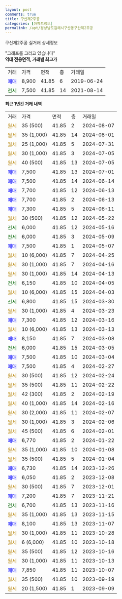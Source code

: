 ```yaml
---
layout: post
comments: true
title: 구산제2주공
categories: [아파트정보]
permalink: /apt/경상남도김해시구산동구산제2주공
---
```


구산제2주공 실거래 상세정보

<script type="text/javascript">
  google.charts.load('current', {'packages':['line', 'corechart']});
  google.charts.setOnLoadCallback(drawChart);

  function drawChart() {
    var data = new google.visualization.DataTable();
    data.addColumn('date', '거래일');
    data.addColumn('number', "매매");
    data.addColumn('number', "전세");
    data.addColumn('number', "전매");

    data.addRows([[new Date(Date.parse("2024-08-07")), null, null, null], [new Date(Date.parse("2024-08-01")), null, null, null], [new Date(Date.parse("2024-07-31")), null, null, null], [new Date(Date.parse("2024-07-05")), null, null, null], [new Date(Date.parse("2024-07-05")), null, null, null], [new Date(Date.parse("2024-07-01")), 7500, null, null], [new Date(Date.parse("2024-06-14")), 7500, null, null], [new Date(Date.parse("2024-06-13")), 7700, null, null], [new Date(Date.parse("2024-06-13")), 7700, null, null], [new Date(Date.parse("2024-06-11")), 7300, null, null], [new Date(Date.parse("2024-05-22")), null, null, null], [new Date(Date.parse("2024-05-16")), null, 6000, null], [new Date(Date.parse("2024-05-09")), null, 6000, null], [new Date(Date.parse("2024-05-07")), 7500, null, null], [new Date(Date.parse("2024-04-25")), null, null, null], [new Date(Date.parse("2024-04-16")), null, null, null], [new Date(Date.parse("2024-04-13")), null, null, null], [new Date(Date.parse("2024-04-05")), null, 6150, null], [new Date(Date.parse("2024-04-03")), null, null, null], [new Date(Date.parse("2024-03-30")), null, 6800, null], [new Date(Date.parse("2024-03-23")), null, null, null], [new Date(Date.parse("2024-03-16")), 7300, null, null], [new Date(Date.parse("2024-03-13")), null, null, null], [new Date(Date.parse("2024-03-08")), 8150, null, null], [new Date(Date.parse("2024-03-05")), null, 6000, null], [new Date(Date.parse("2024-03-04")), 7500, null, null], [new Date(Date.parse("2024-02-27")), 7500, null, null], [new Date(Date.parse("2024-02-24")), null, null, null], [new Date(Date.parse("2024-02-22")), null, null, null], [new Date(Date.parse("2024-02-19")), null, null, null], [new Date(Date.parse("2024-02-16")), null, null, null], [new Date(Date.parse("2024-02-07")), null, null, null], [new Date(Date.parse("2024-02-06")), null, null, null], [new Date(Date.parse("2024-02-01")), null, null, null], [new Date(Date.parse("2024-01-22")), 6770, null, null], [new Date(Date.parse("2024-01-08")), null, null, null], [new Date(Date.parse("2024-01-04")), null, null, null], [new Date(Date.parse("2023-12-26")), 6730, null, null], [new Date(Date.parse("2023-12-08")), 6050, null, null], [new Date(Date.parse("2023-12-01")), null, null, null], [new Date(Date.parse("2023-11-21")), 7200, null, null], [new Date(Date.parse("2023-11-16")), null, 6700, null], [new Date(Date.parse("2023-11-15")), null, null, null], [new Date(Date.parse("2023-11-07")), 8100, null, null], [new Date(Date.parse("2023-10-28")), null, null, null], [new Date(Date.parse("2023-10-18")), null, null, null], [new Date(Date.parse("2023-10-16")), null, null, null], [new Date(Date.parse("2023-10-13")), null, null, null], [new Date(Date.parse("2023-10-07")), 7850, null, null], [new Date(Date.parse("2023-09-19")), null, null, null], [new Date(Date.parse("2023-09-09")), null, null, null]]);

    var options = {
      hAxis: {
        format: 'yyyy/MM/dd'
      },    
      lineWidth: 0,
      pointsVisible: true,    
      title: '최근 1년간 유형별 실거래가 분포',
      legend: { position: 'bottom' }
    };

    var formatter = new google.visualization.NumberFormat({pattern:'###,###'} );
    formatter.format(data, 1);
    formatter.format(data, 2);
    
    setTimeout(function() {
        var chart = new google.visualization.LineChart(document.getElementById('columnchart_material'));
        chart.draw(data, (options));
        document.getElementById('loading').style.display = 'none';
    }, 200);
  }
</script>


<div id="loading" style="z-index:20; display: block; margin-left: 0px">"그래프를 그리고 있습니다"</div>
<div id="columnchart_material" style="width: 95%; margin-left: 0px; display: block"></div>
<!-- contents start -->
<b>역대 전용면적, 거래별 최고가</b>
<table class="sortable">
    <tr>
      <td>거래</td>
      <td>가격</td>
      <td>면적</td>
      <td>층</td>
      <td>거래일</td>
    </tr>
        <tr>
          <td><a style="color: blue">매매</a></td>
          <td>8,900</td>
          <td>41.85</td>
          <td>6</td>
          <td>2019-06-24</td>
        </tr>        
        <tr>
              <td><a style="color: darkgreen">전세</a></td>
              <td>7,500</td>
              <td>41.85</td>
              <td>14</td>
              <td>2021-08-14</td>
            </tr>        
    
</table>

<b>최근 1년간 거래 내역</b>

<table class="sortable">
    <tr>
      <td>거래</td>
      <td>가격</td>
      <td>면적</td>
      <td>층</td>
      <td>거래일</td>
    </tr>
    <tr>
      <td><a style="color: darkgoldenrod">월세</a></td>
      <td>35 (500)</td>
      <td>41.85</td>
      <td>2</td>
      <td>2024-08-07</td>
    </tr>          <tr>
      <td><a style="color: darkgoldenrod">월세</a></td>
      <td>35 (1,000)</td>
      <td>41.85</td>
      <td>14</td>
      <td>2024-08-01</td>
    </tr>          <tr>
      <td><a style="color: darkgoldenrod">월세</a></td>
      <td>25 (1,000)</td>
      <td>41.85</td>
      <td>5</td>
      <td>2024-07-31</td>
    </tr>          <tr>
      <td><a style="color: darkgoldenrod">월세</a></td>
      <td>30 (1,000)</td>
      <td>41.85</td>
      <td>3</td>
      <td>2024-07-05</td>
    </tr>          <tr>
      <td><a style="color: darkgoldenrod">월세</a></td>
      <td>40 (500)</td>
      <td>41.85</td>
      <td>13</td>
      <td>2024-07-05</td>
    </tr>          <tr>
      <td><a style="color: blue">매매</a></td>
      <td>7,500</td>
      <td>41.85</td>
      <td>13</td>
      <td>2024-07-01</td>
    </tr>          <tr>
      <td><a style="color: blue">매매</a></td>
      <td>7,500</td>
      <td>41.85</td>
      <td>14</td>
      <td>2024-06-14</td>
    </tr>          <tr>
      <td><a style="color: blue">매매</a></td>
      <td>7,700</td>
      <td>41.85</td>
      <td>12</td>
      <td>2024-06-13</td>
    </tr>          <tr>
      <td><a style="color: blue">매매</a></td>
      <td>7,700</td>
      <td>41.85</td>
      <td>2</td>
      <td>2024-06-13</td>
    </tr>          <tr>
      <td><a style="color: blue">매매</a></td>
      <td>7,300</td>
      <td>41.85</td>
      <td>5</td>
      <td>2024-06-11</td>
    </tr>          <tr>
      <td><a style="color: darkgoldenrod">월세</a></td>
      <td>30 (500)</td>
      <td>41.85</td>
      <td>12</td>
      <td>2024-05-22</td>
    </tr>          <tr>
      <td><a style="color: darkgreen">전세</a></td>
      <td>6,000</td>
      <td>41.85</td>
      <td>12</td>
      <td>2024-05-16</td>
    </tr>          <tr>
      <td><a style="color: darkgreen">전세</a></td>
      <td>6,000</td>
      <td>41.85</td>
      <td>3</td>
      <td>2024-05-09</td>
    </tr>          <tr>
      <td><a style="color: blue">매매</a></td>
      <td>7,500</td>
      <td>41.85</td>
      <td>1</td>
      <td>2024-05-07</td>
    </tr>          <tr>
      <td><a style="color: darkgoldenrod">월세</a></td>
      <td>10 (6,000)</td>
      <td>41.85</td>
      <td>7</td>
      <td>2024-04-25</td>
    </tr>          <tr>
      <td><a style="color: darkgoldenrod">월세</a></td>
      <td>30 (1,000)</td>
      <td>41.85</td>
      <td>7</td>
      <td>2024-04-16</td>
    </tr>          <tr>
      <td><a style="color: darkgoldenrod">월세</a></td>
      <td>30 (1,000)</td>
      <td>41.85</td>
      <td>14</td>
      <td>2024-04-13</td>
    </tr>          <tr>
      <td><a style="color: darkgreen">전세</a></td>
      <td>6,150</td>
      <td>41.85</td>
      <td>10</td>
      <td>2024-04-05</td>
    </tr>          <tr>
      <td><a style="color: darkgoldenrod">월세</a></td>
      <td>10 (6,000)</td>
      <td>41.85</td>
      <td>15</td>
      <td>2024-04-03</td>
    </tr>          <tr>
      <td><a style="color: darkgreen">전세</a></td>
      <td>6,800</td>
      <td>41.85</td>
      <td>15</td>
      <td>2024-03-30</td>
    </tr>          <tr>
      <td><a style="color: darkgoldenrod">월세</a></td>
      <td>30 (1,000)</td>
      <td>41.85</td>
      <td>4</td>
      <td>2024-03-23</td>
    </tr>          <tr>
      <td><a style="color: blue">매매</a></td>
      <td>7,300</td>
      <td>41.85</td>
      <td>12</td>
      <td>2024-03-16</td>
    </tr>          <tr>
      <td><a style="color: darkgoldenrod">월세</a></td>
      <td>10 (6,000)</td>
      <td>41.85</td>
      <td>13</td>
      <td>2024-03-13</td>
    </tr>          <tr>
      <td><a style="color: blue">매매</a></td>
      <td>8,150</td>
      <td>41.85</td>
      <td>7</td>
      <td>2024-03-08</td>
    </tr>          <tr>
      <td><a style="color: darkgreen">전세</a></td>
      <td>6,000</td>
      <td>41.85</td>
      <td>15</td>
      <td>2024-03-05</td>
    </tr>          <tr>
      <td><a style="color: blue">매매</a></td>
      <td>7,500</td>
      <td>41.85</td>
      <td>10</td>
      <td>2024-03-04</td>
    </tr>          <tr>
      <td><a style="color: blue">매매</a></td>
      <td>7,500</td>
      <td>41.85</td>
      <td>4</td>
      <td>2024-02-27</td>
    </tr>          <tr>
      <td><a style="color: darkgoldenrod">월세</a></td>
      <td>30 (500)</td>
      <td>41.85</td>
      <td>12</td>
      <td>2024-02-24</td>
    </tr>          <tr>
      <td><a style="color: darkgoldenrod">월세</a></td>
      <td>35 (500)</td>
      <td>41.85</td>
      <td>11</td>
      <td>2024-02-22</td>
    </tr>          <tr>
      <td><a style="color: darkgoldenrod">월세</a></td>
      <td>42 (300)</td>
      <td>41.85</td>
      <td>2</td>
      <td>2024-02-19</td>
    </tr>          <tr>
      <td><a style="color: darkgoldenrod">월세</a></td>
      <td>40 (1,000)</td>
      <td>41.85</td>
      <td>14</td>
      <td>2024-02-16</td>
    </tr>          <tr>
      <td><a style="color: darkgoldenrod">월세</a></td>
      <td>30 (2,000)</td>
      <td>41.85</td>
      <td>11</td>
      <td>2024-02-07</td>
    </tr>          <tr>
      <td><a style="color: darkgoldenrod">월세</a></td>
      <td>30 (1,000)</td>
      <td>41.85</td>
      <td>3</td>
      <td>2024-02-06</td>
    </tr>          <tr>
      <td><a style="color: darkgoldenrod">월세</a></td>
      <td>45 (500)</td>
      <td>41.85</td>
      <td>6</td>
      <td>2024-02-01</td>
    </tr>          <tr>
      <td><a style="color: blue">매매</a></td>
      <td>6,770</td>
      <td>41.85</td>
      <td>2</td>
      <td>2024-01-22</td>
    </tr>          <tr>
      <td><a style="color: darkgoldenrod">월세</a></td>
      <td>35 (1,000)</td>
      <td>41.85</td>
      <td>10</td>
      <td>2024-01-08</td>
    </tr>          <tr>
      <td><a style="color: darkgoldenrod">월세</a></td>
      <td>35 (500)</td>
      <td>41.85</td>
      <td>5</td>
      <td>2024-01-04</td>
    </tr>          <tr>
      <td><a style="color: blue">매매</a></td>
      <td>6,730</td>
      <td>41.85</td>
      <td>14</td>
      <td>2023-12-26</td>
    </tr>          <tr>
      <td><a style="color: blue">매매</a></td>
      <td>6,050</td>
      <td>41.85</td>
      <td>2</td>
      <td>2023-12-08</td>
    </tr>          <tr>
      <td><a style="color: darkgoldenrod">월세</a></td>
      <td>30 (500)</td>
      <td>41.85</td>
      <td>7</td>
      <td>2023-12-01</td>
    </tr>          <tr>
      <td><a style="color: blue">매매</a></td>
      <td>7,200</td>
      <td>41.85</td>
      <td>7</td>
      <td>2023-11-21</td>
    </tr>          <tr>
      <td><a style="color: darkgreen">전세</a></td>
      <td>6,700</td>
      <td>41.85</td>
      <td>13</td>
      <td>2023-11-16</td>
    </tr>          <tr>
      <td><a style="color: darkgoldenrod">월세</a></td>
      <td>35 (1,000)</td>
      <td>41.85</td>
      <td>13</td>
      <td>2023-11-15</td>
    </tr>          <tr>
      <td><a style="color: blue">매매</a></td>
      <td>8,100</td>
      <td>41.85</td>
      <td>13</td>
      <td>2023-11-07</td>
    </tr>          <tr>
      <td><a style="color: darkgoldenrod">월세</a></td>
      <td>30 (1,000)</td>
      <td>41.85</td>
      <td>11</td>
      <td>2023-10-28</td>
    </tr>          <tr>
      <td><a style="color: darkgoldenrod">월세</a></td>
      <td>6 (6,000)</td>
      <td>41.85</td>
      <td>10</td>
      <td>2023-10-18</td>
    </tr>          <tr>
      <td><a style="color: darkgoldenrod">월세</a></td>
      <td>35 (500)</td>
      <td>41.85</td>
      <td>12</td>
      <td>2023-10-16</td>
    </tr>          <tr>
      <td><a style="color: darkgoldenrod">월세</a></td>
      <td>30 (1,000)</td>
      <td>41.85</td>
      <td>11</td>
      <td>2023-10-13</td>
    </tr>          <tr>
      <td><a style="color: blue">매매</a></td>
      <td>7,850</td>
      <td>41.85</td>
      <td>11</td>
      <td>2023-10-07</td>
    </tr>          <tr>
      <td><a style="color: darkgoldenrod">월세</a></td>
      <td>35 (500)</td>
      <td>41.85</td>
      <td>10</td>
      <td>2023-09-19</td>
    </tr>          <tr>
      <td><a style="color: darkgoldenrod">월세</a></td>
      <td>20 (1,500)</td>
      <td>41.85</td>
      <td>1</td>
      <td>2023-09-09</td>
    </tr>      </table>
<!-- contents end -->    

